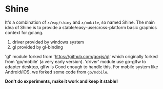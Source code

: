 # Shine

It's a combination of `x/exp/shiny` and `x/mobile`, so named Shine. The main idea of Shine is to provide a
stable/easy-use/cross-platform basic graphics context for golang.


1. driver provided by windows system
2. gl provided by gl-binding

'gl' module forked from 'https://github.com/goxjs/gl' which originally forked from 'go/mobile' (a very early version).
'driver' module use go-glfw to adapter desktop, glfw is Good enough to handle this. For mobile system like Android/iOS,
we forked some code from `go/mobile`.

**Don't do experiments, make it work and keep it stable!**
